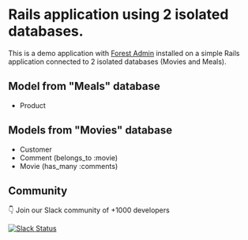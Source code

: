 # Rails application using 2 isolated databases.

This is a demo application with [Forest Admin](https://www.forestadmin.com) installed on a simple Rails application connected to 2 isolated databases (Movies and Meals).

## Model from "Meals" database
- Product

## Models from "Movies" database
- Customer
- Comment (belongs_to :movie)
- Movie (has_many :comments)

## Community

👇 Join our Slack community of +1000 developers

[![Slack Status](http://community.forestadmin.com/badge.svg)](https://community.forestadmin.com)
